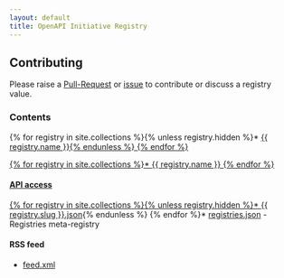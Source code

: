 ```yaml
---
layout: default
title: OpenAPI Initiative Registry
---
```


## Contributing

Please raise a [Pull-Request](https://github.com/OAI/OpenAPI-Specification/pulls) or [issue](https://github.com/OAI/OpenAPI-Specification/issues) to contribute or discuss a registry value.

### Contents

{% for registry in site.collections %}{% unless registry.hidden %}* <a href="/registries/{{ registry.slug }}">{{ registry.name }}{% endunless %}
{% endfor %}

{% for registry in site.collections %}* <a href="/registries/{{ registry.slug }}">{{ registry.name }}
{% endfor %}


#### API access

{% for registry in site.collections %}{% unless registry.hidden %}* <a href="/api/{{ registry.slug }}.json">{{ registry.slug }}.json</a>{% endunless %}
{% endfor %}* [registries.json](/api/registries.json) - Registries meta-registry

#### RSS feed

* [feed.xml](/rss/feed.xml)

